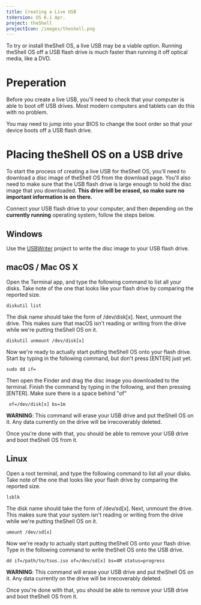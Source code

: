 ```yaml
---
title: Creating a Live USB
tsVersion: OS 6.1 Apr.
project: theShell
projectIcon: /images/theshell.png
---
```


To try or install theShell OS, a live USB may be a viable option. Running theShell OS off a USB flash drive is much faster than running it off optical media, like a DVD.

# Preperation

Before you create a live USB, you'll need to check that your computer is able to boot off USB drives. Most modern computers and tablets can do this with no problem.

You may need to jump into your BIOS to change the boot order so that your device boots off a USB flash drive.

# Placing theShell OS on a USB drive

To start the process of creating a live USB for theShell OS, you'll need to download a disc image of theShell OS from the download page. You'll also need to make sure that the USB flash drive is large enough to hold the disc image that you downloaded. **This drive will be erased, so make sure no important information is on there.**

Connect your USB flash drive to your computer, and then depending on the **currently running** operating system, follow the steps below.

## Windows

Use the [USBWriter](https://sourceforge.net/projects/usbwriter/) project to write the disc image to your USB flash drive.

## macOS / Mac OS X

Open the Terminal app, and type the following command to list all your disks. Take note of the one that looks like your flash drive by comparing the reported size.

```
diskutil list
```

The disk name should take the form of /dev/disk[x]. Next, unmount the drive. This makes sure that macOS isn't reading or writing from the drive while we're putting theShell OS on it.

```
diskutil unmount /dev/disk[x]
```

Now we're ready to actually start putting theShell OS onto your flash drive. Start by typing in the following command, but don't press [ENTER] just yet.

```
sudo dd if=
```

Then open the Finder and drag the disc image you downloaded to the terminal. Finish the command by typing in the following, and then pressing [ENTER]. Make sure there is a space behind "of"

```
 of=/dev/disk[x] bs=1m
```

**WARNING**: This command will erase your USB drive and put theShell OS on it. Any data currently on the drive will be irrecoverably deleted.

Once you're done with that, you should be able to remove your USB drive and boot theShell OS from it.

## Linux

Open a root terminal, and type the following command to list all your disks. Take note of the one that looks like your flash drive by comparing the reported size.

```
lsblk
```

The disk name should take the form of /dev/sd[x]. Next, unmount the drive. This makes sure that your system isn't reading or writing from the drive while we're putting theShell OS on it.

```
umount /dev/sd[x]
```

Now we're ready to actually start putting theShell OS onto your flash drive. Type in the following command to write theShell OS onto the USB drive.

```
dd if=/path/to/tsos.iso of=/dev/sd[x] bs=4M status=progress
```

**WARNING**: This command will erase your USB drive and put theShell OS on it. Any data currently on the drive will be irrecoverably deleted.

Once you're done with that, you should be able to remove your USB drive and boot theShell OS from it.

